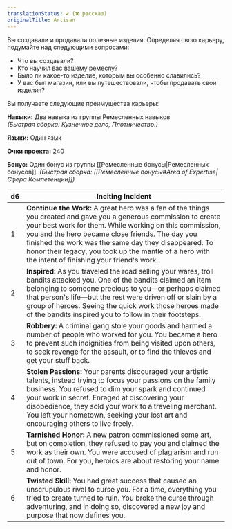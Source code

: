 ```yaml
---
translationStatus: ✔️ (❌ рассказ)
originalTitle: Artisan
---
```

Вы создавали и продавали полезные изделия. Определяя свою карьеру, подумайте над следующими вопросами:
- Что вы создавали?
- Кто научил вас вашему ремеслу?
- Было ли какое-то изделие, которым вы особенно славились?
- У вас был магазин, или вы путешествовали, чтобы продавать свои изделия?

Вы получаете следующие преимущества карьеры:

**Навыки:** Два навыка из группы Ремесленных навыков  
_(Быстрая сборка: Кузнечное дело, Плотничество.)_

**Языки:** Один язык

**Очки проекта:** 240

**Бонус:** Один бонус из группы [[Ремесленные бонусы|Ремесленных бонусов]].
_(Быстрая сборка: [[Ремесленные бонусы#Area of Expertise|Сфера Компетенции]])_

| d6  | Inciting Incident                                                                                                                                                                                                                                                                                                                                                                                |
| --- | ------------------------------------------------------------------------------------------------------------------------------------------------------------------------------------------------------------------------------------------------------------------------------------------------------------------------------------------------------------------------------------------------ |
| 1   | **Continue the Work:** A great hero was a fan of the things you created and gave you a generous commission to create your best work for them. While working on this commission, you and the hero became close friends. The day you finished the work was the same day they disappeared. To honor their legacy, you took up the mantle of a hero with the intent of finishing your friend's work. |
| 2   | **Inspired:** As you traveled the road selling your wares, troll bandits attacked you. One of the bandits claimed an item belonging to someone precious to you—or perhaps claimed that person's life—but the rest were driven off or slain by a group of heroes. Seeing the quick work those heroes made of the bandits inspired you to follow in their footsteps.                               |
| 3   | **Robbery:** A criminal gang stole your goods and harmed a number of people who worked for you. You became a hero to prevent such indignities from being visited upon others, to seek revenge for the assault, or to find the thieves and get your stuff back.                                                                                                                                   |
| 4   | **Stolen Passions:** Your parents discouraged your artistic talents, instead trying to focus your passions on the family business. You refused to dim your spark and continued your work in secret. Enraged at discovering your disobedience, they sold your work to a traveling merchant. You left your hometown, seeking your lost art and encouraging others to live freely.                  |
| 5   | **Tarnished Honor:** A new patron commissioned some art, but on completion, they refused to pay you and claimed the work as their own. You were accused of plagiarism and run out of town. For you, heroics are about restoring your name and honor.                                                                                                                                             |
| 6   | **Twisted Skill:** You had great success that caused an unscrupulous rival to curse you. For a time, everything you tried to create turned to ruin. You broke the curse through adventuring, and in doing so, discovered a new joy and purpose that now defines you.                                                                                                                             |
